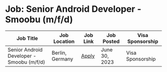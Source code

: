 # Job: Senior Android Developer - Smoobu (m/f/d)

| Job Title | Job Location | Job Link | Job Posted | Visa Sponsorship |
| --- | --- | --- | --- | --- |
| Senior Android Developer - Smoobu (m/f/d) | Berlin, Germany | [Apply](https://www.linkedin.com/jobs/view/3643830188) | June 30, 2023 | Visa Sponsorship |

